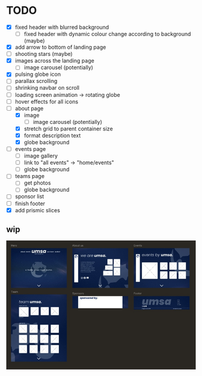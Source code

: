 # TODO
- [x] fixed header with blurred background
  - [ ] fixed header with dynamic colour change according to background (maybe)
- [x] add arrow to bottom of landing page
- [ ] shooting stars (maybe)
- [x] images across the landing page
  - [ ] image carousel (potentially)
- [x] pulsing globe icon
- [ ] parallax scrolling
- [ ] shrinking navbar on scroll
- [ ] loading screen animation -> rotating globe
- [ ] hover effects for all icons
- [ ] about page
  - [x] image 
    - [ ] image carousel (potentially)
  - [x] stretch grid to parent container size
  - [x] format description text
  - [x] globe background
- [ ] events page
  - [ ] image gallery
  - [ ] link to "all events" -> "home/events"
  - [ ] globe background
- [ ] teams page
  - [ ] get photos
  - [ ] globe background
- [ ] sponsor list
- [ ] finish footer
- [x] add prismic slices

## wip

![umsa wip](umsa-wip.jpg)
